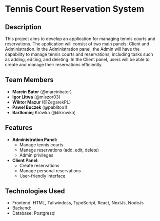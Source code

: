 
# Tennis Court Reservation System

## Description

This project aims to develop an application for managing tennis courts and reservations. The application will consist of two main panels: Client and Administration. In the Administration panel, the Admin will have the capability to manage tennis courts and reservations, including tasks such as adding, editing, and deleting. In the Client panel, users will be able to create and manage their reservations efficiently.

## Team Members

- **Marcin Bator** (@marcinbator) 
- **Igor Litwa** (@miszor03)
- **Wiktor Mazur** (@ZegarekPL)
- **Paweł Buczek** (@pablitoo1)
- **Bartłomiej** Krówka (@bkrowka)

## Features

- **Administration Panel:**
    - Manage tennis courts
    - Manage reservations (add, edit, delete)
    - Admin privileges
- **Client Panel:**
    - Create reservations
    - Manage personal reservations
    - User-friendly interface

## Technologies Used

- Frontend: HTML, Tailwindcss, TypeScript, React, NextJs, NodeJs
- Backend: 
- Database: Postgresql
